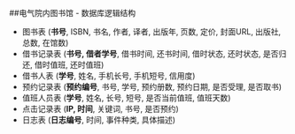 ##电气院内图书馆 - 数据库逻辑结构

<!--
强调表示主键
-->

- 图书表 (**书号**, ISBN, 书名, 作者, 译者, 出版年, 页数, 定价, 封面URL, 出版社, 总数, 在馆数)
- 借书记录表 (**书号, 借者学号**, 借书时间, 还书时间, 借时状态, 还时状态, 是否归还, 借时值班, 还时值班)
- 借书人表 (**学号**, 姓名, 手机长号, 手机短号, 信用度)
- 预约记录表 (**预约编号**, 书号, 学号, 预约册数, 预约日期, 是否受理, 是否取书)
- 值班人员表 (**学号**, 姓名, 长号, 短号, 是否当前值班, 值班天数)
- 点击记录表 (**IP, 时间**, 关键词, 书号, 是否预约)
- 日志表 (**日志编号**, 时间, 事件种类, 具体描述)

